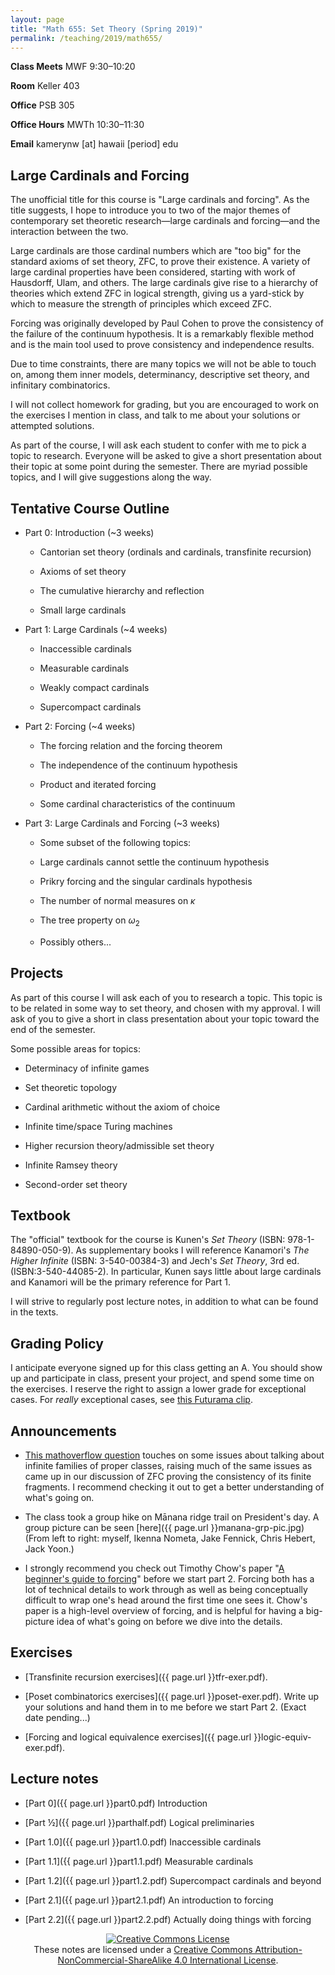 ```yaml
---
layout: page
title: "Math 655: Set Theory (Spring 2019)"
permalink: /teaching/2019/math655/
---
```


**Class Meets** MWF 9:30–10:20

**Room** Keller 403

**Office** PSB 305

**Office Hours** MWTh 10:30–11:30

**Email** kamerynw [at] hawaii [period] edu

Large Cardinals and Forcing
---------------------------

The unofficial title for this course is "Large cardinals and forcing". As the title suggests, I hope to introduce you to two of the major themes of contemporary set theoretic research—large cardinals and forcing—and the interaction between the two.

Large cardinals are those cardinal numbers which are "too big" for the standard axioms of set theory, ZFC, to prove their existence. A variety of large cardinal properties have been considered, starting with work of Hausdorff, Ulam, and others. The large cardinals give rise to a hierarchy of theories which extend ZFC in logical strength, giving us a yard-stick by which to measure the strength of principles which exceed ZFC. 

Forcing was originally developed by Paul Cohen to prove the consistency of the failure of the continuum hypothesis. It is a remarkably flexible method and is the main tool used to prove consistency and independence results. 

Due to time constraints, there are many topics we will not be able to touch on, among them inner models, determinancy, descriptive set theory, and infinitary combinatorics. 

I will not collect homework for grading, but you are encouraged to work on the exercises I mention in class, and talk to me about your solutions or attempted solutions. 

As part of the course, I will ask each student to confer with me to pick a topic to research. Everyone will be asked to give a short presentation about their topic at some point during the semester. There are myriad possible topics, and I will give suggestions along the way.

Tentative Course Outline
------------------------

* Part 0: Introduction (~3 weeks)

    * Cantorian set theory (ordinals and cardinals, transfinite recursion)

    * Axioms of set theory

    * The cumulative hierarchy and reflection

    * Small large cardinals

* Part 1: Large Cardinals (~4 weeks)

    * Inaccessible cardinals

    * Measurable cardinals

    * Weakly compact cardinals

    * Supercompact cardinals

* Part 2: Forcing (~4 weeks)

    * The forcing relation and the forcing theorem

    * The independence of the continuum hypothesis

    * Product and iterated forcing

    * Some cardinal characteristics of the continuum

* Part 3: Large Cardinals and Forcing (~3 weeks)

    * Some subset of the following topics:

    * Large cardinals cannot settle the continuum hypothesis

    * Prikry forcing and the singular cardinals hypothesis

    * The number of normal measures on $\kappa$

    * The tree property on $\omega_2$

    * Possibly others...

Projects
--------

As part of this course I will ask each of you to research a topic. This topic is to be related in some way to set theory, and chosen with my approval. I will ask of you to give a short in class presentation about your topic toward the end of the semester.

Some possible areas for topics:

* Determinacy of infinite games

* Set theoretic topology

* Cardinal arithmetic without the axiom of choice

* Infinite time/space Turing machines

* Higher recursion theory/admissible set theory

* Infinite Ramsey theory

* Second-order set theory

Textbook
--------

The "official" textbook for the course is Kunen's *Set Theory* (ISBN: 978-1-84890-050-9). As supplementary books I will reference Kanamori's *The Higher Infinite* (ISBN: 3-540-00384-3) and Jech's *Set Theory*, 3rd ed. (ISBN:3-540-44085-2). In particular, Kunen says little about large cardinals and Kanamori will be the primary reference for Part 1.

I will strive to regularly post lecture notes, in addition to what can be found in the texts.

Grading Policy
--------------

I anticipate everyone signed up for this class getting an A. You should show up and participate in class, present your project, and spend some time on the exercises. I reserve the right to assign a lower grade for exceptional cases. For *really* exceptional cases, see [this Futurama clip](https://www.youtube.com/watch?v=XY3BnNGsNwk).

Announcements
-------------

* [This mathoverflow question](https://mathoverflow.net/q/322079/64676) touches on some issues about talking about infinite families of proper classes, raising much of the same issues as came up in our discussion of ZFC proving the consistency of its finite fragments. I recommend checking it out to get a better understanding of what's going on.

* The class took a group hike on Mānana ridge trail on President's day. A group picture can be seen [here]({{ page.url }}manana-grp-pic.jpg) (From left to right: myself, Ikenna Nometa, Jake Fennick, Chris Hebert, Jack Yoon.)

* I strongly recommend you check out Timothy Chow's paper "[A beginner's guide to forcing](https://arxiv.org/abs/0712.1320)" before we start part 2. Forcing both has a lot of technical details to work through as well as being conceptually difficult to wrap one's head around the first time one sees it. Chow's paper is a high-level overview of forcing, and is helpful for having a big-picture idea of what's going on before we dive into the details. 

Exercises
---------

* [Transfinite recursion exercises]({{ page.url }}tfr-exer.pdf).

* [Poset combinatorics exercises]({{ page.url }}poset-exer.pdf). Write up your solutions and hand them in to me before we start Part 2. (Exact date pending...)

* [Forcing and logical equivalence exercises]({{ page.url }}logic-equiv-exer.pdf).

Lecture notes
-------------

* [Part 0]({{ page.url }}part0.pdf) Introduction

* [Part ½]({{ page.url }}parthalf.pdf) Logical preliminaries

* [Part 1.0]({{ page.url }}part1.0.pdf) Inaccessible cardinals

* [Part 1.1]({{ page.url }}part1.1.pdf) Measurable cardinals

* [Part 1.2]({{ page.url }}part1.2.pdf) Supercompact cardinals and beyond

* [Part 2.1]({{ page.url }}part2.1.pdf) An introduction to forcing

* [Part 2.2]({{ page.url }}part2.2.pdf) Actually doing things with forcing

<center><a rel="license" href="http://creativecommons.org/licenses/by-nc-sa/4.0/"><img alt="Creative Commons License" style="border-width:0" src="https://i.creativecommons.org/l/by-nc-sa/4.0/88x31.png" class="cclogo"/></a><br />These notes are licensed under a <a rel="license" href="http://creativecommons.org/licenses/by-nc-sa/4.0/">Creative Commons Attribution-NonCommercial-ShareAlike 4.0 International License</a>.</center>


